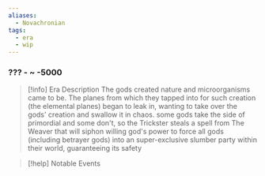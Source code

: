 ```yaml
---
aliases:
  - Novachronian
tags:
  - era
  - wip
---
```

### ??? - ~ -5000

>[!info] Era Description
>The gods created nature and microorganisms came to be. The planes from which they tapped into for such creation (the elemental planes) began to leak in, wanting to take over the gods' creation and swallow it in chaos. some gods take the side of primordial and some don't, so the Trickster steals a spell from The Weaver that will siphon willing god's power to force all gods (including betrayer gods) into an super-exclusive slumber party within their world, guaranteeing its safety

>[!help] Notable Events